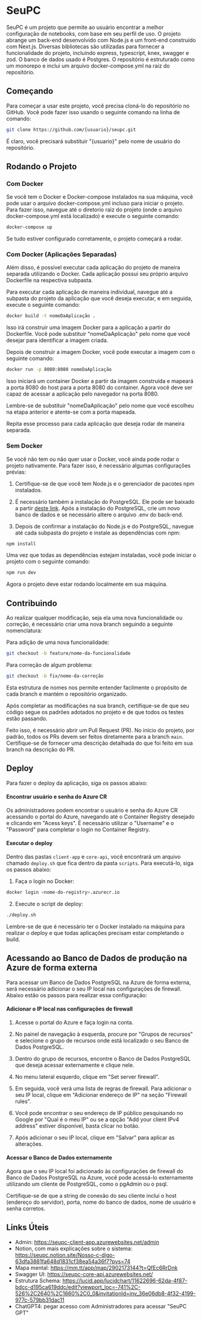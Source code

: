 # SeuPC

SeuPC é um projeto que permite ao usuário encontrar a melhor configuração de notebooks, com base em seu perfil de uso. O projeto abrange um back-end desenvolvido com Node.js e um front-end construído com Next.js. Diversas bibliotecas são utilizadas para fornecer a funcionalidade do projeto, incluindo express, typescript, knex, swagger e zod. O banco de dados usado é Postgres. O repositório é estruturado como um monorepo e inclui um arquivo docker-compose.yml na raiz do repositório.

## Começando

Para começar a usar este projeto, você precisa cloná-lo do repositório no GitHub. Você pode fazer isso usando o seguinte comando na linha de comando:

```bash
git clone https://github.com/{usuario}/seupc.git
```

É claro, você precisará substituir "{usuario}" pelo nome de usuário do repositório.

## Rodando o Projeto

### Com Docker

Se você tem o Docker e Docker-compose instalados na sua máquina, você pode usar o arquivo docker-compose.yml incluso para iniciar o projeto. Para fazer isso, navegue até o diretorio raiz do projeto (onde o arquivo docker-compose.yml está localizado) e execute o seguinte comando:

```bash
docker-compose up
```

Se tudo estiver configurado corretamente, o projeto começará a rodar.

### Com Docker (Aplicações Separadas)

Além disso, é possível executar cada aplicação do projeto de maneira separada utilizando o Docker. Cada aplicação possui seu próprio arquivo Dockerfile na respectiva subpasta.

Para executar cada aplicação de maneira individual, navegue até a subpasta do projeto da aplicação que você deseja executar, e em seguida, execute o seguinte comando:

```bash
docker build -t nomeDaAplicação .
```

Isso irá construir uma imagem Docker para a aplicação a partir do Dockerfile. Você pode substituir "nomeDaAplicação" pelo nome que você desejar para identificar a imagem criada.

Depois de construir a imagem Docker, você pode executar a imagem com o seguinte comando:

```bash
docker run -p 8080:8080 nomeDaAplicação
```

Isso iniciará um container Docker a partir da imagem construída e mapeará a porta 8080 do host para a porta 8080 do container. Agora você deve ser capaz de acessar a aplicação pelo navegador na porta 8080.

Lembre-se de substituir "nomeDaAplicação" pelo nome que você escolheu na etapa anterior e atente-se com a porta mapeada.

Repita esse processo para cada aplicação que deseja rodar de maneira separada.

### Sem Docker

Se você não tem ou não quer usar o Docker, você ainda pode rodar o projeto nativamente. Para fazer isso, é necessário algumas configurações prévias:

1. Certifique-se de que você tem Node.js e o gerenciador de pacotes npm instalados.

2. É necessário também a instalação do PostgreSQL. Ele pode ser baixado a partir [deste link](https://www.postgresql.org/download/). Após a instalação do PostgreSQL, crie um novo banco de dados e se necessário altere o arquivo .env do back-end.

3. Depois de confirmar a instalação do Node.js e do PostgreSQL, navegue até cada subpasta do projeto e instale as dependências com npm:

```bash
npm install
```

Uma vez que todas as dependências estejam instaladas, você pode iniciar o projeto com o seguinte comando:

```bash
npm run dev
```

Agora o projeto deve estar rodando localmente em sua máquina.

## Contribuindo

Ao realizar qualquer modificação, seja ela uma nova funcionalidade ou correção, é necessário criar uma nova branch seguindo a seguinte nomenclatura:

Para adição de uma nova funcionalidade:

```bash
git checkout -b feature/nome-da-funcionalidade
```

Para correção de algum problema:

```bash
git checkout -b fix/nome-da-correção
```

Esta estrutura de nomes nos permite entender facilmente o propósito de cada branch e mantém o repositório organizado.

Após completar as modificações na sua branch, certifique-se de que seu código segue os padrões adotados no projeto e de que todos os testes estão passando.

Feito isso, é necessário abrir um Pull Request (PR). No início do projeto, por padrão, todos os PRs devem ser feitos diretamente para a branch `main`. Certifique-se de fornecer uma descrição detalhada do que foi feito em sua branch na descrição do PR.

## Deploy

Para fazer o deploy da aplicação, siga os passos abaixo:

#### Encontrar usuário e senha do Azure CR

Os administradores podem encontrar o usuário e senha do Azure CR acessando o portal do Azure, navegando até o Container Registry desejado e clicando em "Acess keys". É necessário utilizar o "Username" e o "Password" para completar o login no Container Registry.

#### Executar o deploy

Dentro das pastas `client-app` e `core-api`, você encontrará um arquivo chamado `deploy.sh` que fica dentro da pasta `scripts`. Para executá-lo, siga os passos abaixo:

1. Faça o login no Docker:

```bash
docker login <nome-do-registry>.azurecr.io
```

2. Execute o script de deploy:

```bash
./deploy.sh
```

Lembre-se de que é necessário ter o Docker instalado na máquina para realizar o deploy e que todas aplicações precisam estar completando o build.

## Acessando ao Banco de Dados de produção na Azure de forma externa

Para acessar um Banco de Dados PostgreSQL na Azure de forma externa, será necessário adicionar o seu IP local nas configurações de firewall. Abaixo estão os passos para realizar essa configuração:

#### Adicionar o IP local nas configurações de firewall

1. Acesse o portal do Azure e faça login na conta.

2. No painel de navegação à esquerda, procure por "Grupos de recursos" e selecione o grupo de recursos onde está localizado o seu Banco de Dados PostgreSQL.

3. Dentro do grupo de recursos, encontre o Banco de Dados PostgreSQL que deseja acessar externamente e clique nele.

4. No menu lateral esquerdo, clique em "Set server firewall".

5. Em seguida, você verá uma lista de regras de firewall. Para adicionar o seu IP local, clique em "Adicionar endereço de IP" na seção "Firewall rules".

6. Você pode encontrar o seu endereço de IP público pesquisando no Google por "Qual é o meu IP" ou se a opção "Add your client IPv4 address" estiver disponível, basta clicar no botão.

7. Após adicionar o seu IP local, clique em "Salvar" para aplicar as alterações.

#### Acessar o Banco de Dados externamente

Agora que o seu IP local foi adicionado às configurações de firewall do Banco de Dados PostgreSQL na Azure, você pode acessá-lo externamente utilizando um cliente de PostgreSQL, como o pgAdmin ou o psql.

Certifique-se de que a string de conexão do seu cliente inclui o host (endereço do servidor), porta, nome do banco de dados, nome de usuário e senha corretos.

## Links Úteis

- Admin: https://seupc-client-app.azurewebsites.net/admin
- Notion, com mais explicações sobre o sistema: https://seupc.notion.site/Nosso-c-digo-63dfa3881fa648d1831cf38ea54a36f7?pvs=74
- Mapa mental: https://mm.tt/app/map/2902173144?t=QfEc6RrDnk
- Swagger UI: https://seupc-core-api.azurewebsites.net/
- Estrutura Schema: https://lucid.app/lucidchart/11622696-62da-4f87-bdcc-d195ca619ddc/edit?viewport_loc=-741%2C-526%2C2640%2C1660%2C0_0&invitationId=inv_36e06db8-4f32-4199-977c-579bb31dac11
- ChatGPT4: pegar acesso com Administradores para acessar "SeuPC GPT"
